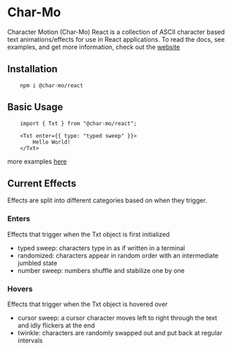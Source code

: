 # Char-Mo

Character Motion (Char-Mo) React is a collection of ASCII character based text animations/effects for use in React applications.
To read the docs, see examples, and get more information, check out the [website](https://char-mo.vercel.app/)

## Installation

        npm i @char-mo/react

## Basic Usage

        import { Txt } from "@char-mo/react";

        <Txt enter={{ type: "typed sweep" }}>
            Hello World!
        </Txt>

more examples [here](https://char-mo.vercel.app/)

## Current Effects

Effects are split into different categories based on when they trigger.

### Enters

Effects that trigger when the Txt object is first initialized

- typed sweep: characters type in as if written in a terminal
- randomized: characters appear in random order with an intermediate jumbled state
- number sweep: numbers shuffle and stabilize one by one

### Hovers

Effects that trigger when the Txt object is hovered over

- cursor sweep: a cursor character moves left to right through the text and idly flickers at the end
- twinkle: characters are randomly swapped out and put back at regular intervals
